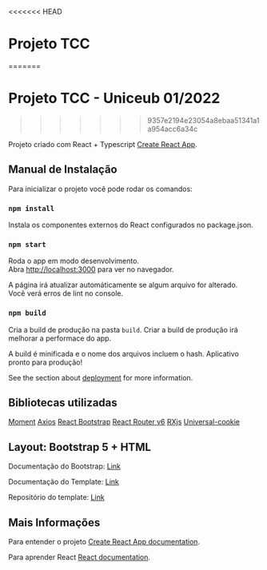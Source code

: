 <<<<<<< HEAD
# Projeto TCC
=======
# Projeto TCC - Uniceub 01/2022
>>>>>>> 9357e2194e23054a8ebaa51341a1a954acc6a34c

Projeto criado com React + Typescript [Create React App](https://github.com/facebook/create-react-app).

## Manual de Instalação

Para inicializar o projeto você pode rodar os comandos:

### `npm install`

Instala os componentes externos do React configurados no package.json.

### `npm start`

Roda o app em modo desenvolvimento.\
Abra [http://localhost:3000](http://localhost:3000) para ver no navegador.

A página irá atualizar automáticamente se algum arquivo for alterado.\
Você verá erros de lint no console.


### `npm build`

Cria a build de produção na pasta `build`.
Criar a build de produção irá melhorar a performace do app.

A build é minificada e o nome dos arquivos incluem o hash.
Aplicativo pronto para produção!

See the section about [deployment](https://facebook.github.io/create-react-app/docs/deployment) for more information.

## Bibliotecas utilizadas
[Moment](https://momentjs.com/)
[Axios](https://github.com/axios/axios)
[React Bootstrap](https://react-bootstrap.github.io/)
[React Router v6](https://reactrouter.com/docs/en/v6/getting-started/overview)
[RXjs](https://github.com/ReactiveX/rxjs)
[Universal-cookie](https://github.com/reactivestack/cookies/tree/master/packages/universal-cookie)

## Layout: Bootstrap 5 + HTML

Documentação do Bootstrap: [Link](https://getbootstrap.com/docs/5.0/getting-started/introduction/)

Documentação do Template: [Link](https://demo.adminkit.io/)

Repositório do template: [Link](http://gitlab.dpu.def.br/fabio.garcia/bootstrap-5-template)


## Mais Informações

Para entender o projeto [Create React App documentation](https://facebook.github.io/create-react-app/docs/getting-started).

Para aprender React [React documentation](https://reactjs.org/).



